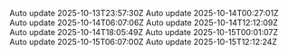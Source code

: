 Auto update 2025-10-13T23:57:30Z
Auto update 2025-10-14T00:27:01Z
Auto update 2025-10-14T06:07:06Z
Auto update 2025-10-14T12:12:09Z
Auto update 2025-10-14T18:05:49Z
Auto update 2025-10-15T00:01:07Z
Auto update 2025-10-15T06:07:00Z
Auto update 2025-10-15T12:12:24Z
